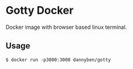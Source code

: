 Gotty Docker
==================================================

Docker image with browser based linux terminal.

Usage
--------------------------------------------------

    $ docker run -p3000:3000 dannyben/gotty

